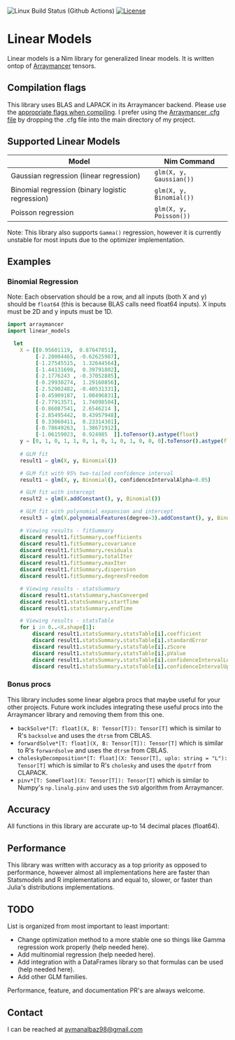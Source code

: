 ![Linux Build Status (Github Actions)](https://github.com/ayman-albaz/linear-models/actions/workflows/install_and_test.yml/badge.svg) [![License](https://img.shields.io/badge/License-Apache%202.0-blue.svg)](https://opensource.org/licenses/Apache-2.0)


# Linear Models
Linear models is a Nim library for generalized linear models. It is written ontop of [Arraymancer](https://github.com/mratsim/Arraymancer) tensors.


## Compilation flags
This library uses BLAS and LAPACK in its Arraymancer backend. Please use the [appropriate flags when compiling](https://github.com/mratsim/Arraymancer#performance-notice-on-nim-020--compilation-flags). I prefer using the [Arraymancer .cfg file](https://github.com/mratsim/Arraymancer/blob/master/nim.cfg) by dropping the .cfg file into the main directory of my project.


## Supported Linear Models
| Model                                            | Nim Command						  |
|--------------------------------------------------|--------------------------|
| Gaussian regression (linear regression)          | `glm(X, y, Gaussian())`  |
| Binomial regression (binary logistic regression) | `glm(X, y, Binomial())`  |
| Poisson regression                               | `glm(X, y, Poisson())`   |

Note: This library also supports `Gamma()` regression, however it is currently unstable for most inputs due to the optimizer implementation.


## Examples

### Binomial Regression
Note: Each observation should be a row, and all inputs (both X and y) should be `float64` (this is because BLAS calls need float64 inputs). X inputs must be 2D and y inputs must be 1D.
```Nim
import arraymancer
import linear_models

  let
    X = [[0.95601119,  0.87647851],
         [-2.20004465, -0.62625987],
         [-1.27545515,  1.32644564],
         [-1.44131698,  0.39791802],
         [-2.1776243 , -0.37052885],
         [-0.29938274,  1.29160856],
         [-2.52902482, -0.40531331],
         [-0.45909187,  1.00496831],
         [-2.77913571,  1.74098504],
         [-0.86087541,  2.6546214 ],
         [-2.85495442,  0.43957948],
         [ 0.33060411,  0.23314301],
         [-0.78649263,  1.38671912],
         [-1.06159023,  0.924985  ]].toTensor().astype(float)
    y = [0, 1, 0, 1, 1, 0, 1, 0, 1, 0, 1, 0, 0, 0].toTensor().astype(float)
    
    # GLM fit
    result1 = glm(X, y, Binomial())

    # GLM fit with 95% two-tailed confidence interval
    result1 = glm(X, y, Binomial(), confidenceIntervalAlpha=0.05)

    # GLM fit with intercept
    result2 = glm(X.addConstant(), y, Binomial())

    # GLM fit with polynomial expansion and intercept
    result3 = glm(X.polynomialFeatures(degree=3).addConstant(), y, Binomial())

    # Viewing results - fitSummary
    discard result1.fitSummary.coefficients
    discard result1.fitSummary.covariance
    discard result1.fitSummary.residuals
    discard result1.fitSummary.totalIter
    discard result1.fitSummary.maxIter
    discard result1.fitSummary.dispersion
    discard result1.fitSummary.degreesFreedom

    # Viewing results - statsSummary
    discard result1.statsSummary.hasConverged
    discard result1.statsSummary.startTime
    discard result1.statsSummary.endTime

    # Viewing results - statsTable
    for i in 0..<X.shape[1]:
	    discard result1.statsSummary.statsTable[i].coefficient
	    discard result1.statsSummary.statsTable[i].standardError
	    discard result1.statsSummary.statsTable[i].zScore
	    discard result1.statsSummary.statsTable[i].pValue
	    discard result1.statsSummary.statsTable[i].confidenceIntervalLower
	    discard result1.statsSummary.statsTable[i].confidenceIntervalUpper

```

### Bonus procs
This library includes some linear algebra procs that maybe useful for your other projects. Future work includes integrating these useful procs into the Arraymancer library and removing them from this one.

- `backSolve*[T: float](X, B: Tensor[T]): Tensor[T]` which is similar to R's `backsolve` and uses the `dtrsm` from CBLAS.
- `forwardSolve*[T: float](X, B: Tensor[T]): Tensor[T]` which is similar to R's `forwardsolve` and uses the `dtrsm` from CBLAS.
- `choleskyDecomposition*[T: float](X: Tensor[T], uplo: string = "L"): Tensor[T]` which is similar to R's `cholesky` and uses the `dpotrf` from CLAPACK.
- `pinv*[T: SomeFloat](X: Tensor[T]): Tensor[T]` which is similar to Numpy's `np.linalg.pinv` and uses the `SVD` algorithm from Arraymancer.


## Accuracy
All functions in this library are accurate up-to 14 decimal places (float64).


## Performance
This library was written with accuracy as a top priority as opposed to performance, however almost all implementations here are faster than Statsmodels and R implementations and equal to, slower, or faster than Julia's distributions implementations. 


## TODO
List is organized from most important to least important:
- Change optimization method to a more stable one so things like Gamma regression work properly (help needed here).
- Add multinomial regression (help needed here).
- Add integration with a DataFrames library so that formulas can be used (help needed here).
- Add other GLM families.


Performance, feature, and documentation PR's are always welcome.



## Contact
I can be reached at aymanalbaz98@gmail.com

 